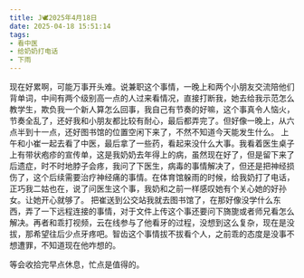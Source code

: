```yaml
---
title: J🕊️2025年4月18日
date: 2025-04-18 15:51:14
tags:
- 看中医
- 给奶奶打电话
- 下雨
---
```

现在好累啊，可能万事开头难。说兼职这个事情，一晚上和两个小朋友交流陪他们背单词，中间有两个级别高一点的人过来看情况，直接打断我，她去给我示范怎么教学生，欺负我一个新人算怎么回事，我自己有节奏的好嘛，这个事真令人恼火，节奏全乱了，还好我和小朋友都比较有耐心，最后都弄完了。但好像一晚上，从六点半到十一点，还好图书馆的位置空闲下来了，不然不知道今天能发生什么。
上午和小崔一起去看了中医，最后拿了一些药，看起来没什么大事。我看着医生桌子上有带状疱疹的宣传单，这是我奶奶去年得上的病，虽然现在好了，但是留下来了后遗症，时不时地脖子会疼，我问了下医生，病毒的事情解决了，但还是把神经损伤了，这个后续需要治疗神经痛的事情。在体育馆躲雨的时候，给我奶打了电话，正巧我二姑也在，说了问医生这个事，我奶和之前一样感叹她有个关心她的好孙女。让她开心就够了。
把崔送到公交站我就去图书馆了，在那好像没学什么东西，弄了一下远程连接的事情，对于文件上传这个事还要问下旖旎或者师兄看怎么解决。再者和乖打视频，云在线参与了他看牙的过程，没想到这么复杂，现在是没拔，那希望往后少点牙疼吧。智齿这个事情拔不拔看个人，之前乖的态度是没事不想遭罪，不知道现在他咋想的。

等会收拾完早点休息，忙点是值得的。